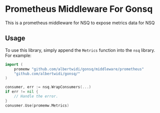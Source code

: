 # Prometheus Middleware For Gonsq

This is a prometheus middleware for NSQ to expose metrics data for NSQ

## Usage

To use this library, simply append the `Metrics` function into the `nsq` library. For example:

```go
import (
    promemw "github.com/albertwidi/gonsq/middleware/prometheus"
    "github.com/albertwidi/gonsq/"
)

consumer, err := nsq.WrapConsumers(...)
if err != nil {
    // Handle the error.
}
conusmer.Use(promemw.Metrics)
```